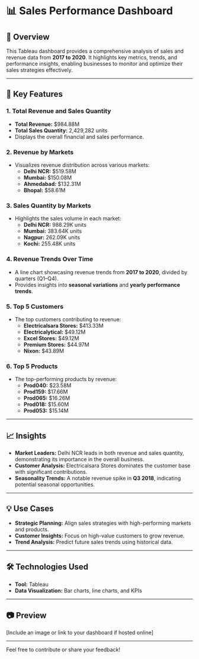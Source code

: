 # 📊 Sales Performance Dashboard

## 📝 Overview
This Tableau dashboard provides a comprehensive analysis of sales and revenue data from **2017 to 2020**. It highlights key metrics, trends, and performance insights, enabling businesses to monitor and optimize their sales strategies effectively.

---

## 🔑 Key Features

### 1. **Total Revenue and Sales Quantity**
- **Total Revenue:** $984.88M
- **Total Sales Quantity:** 2,429,282 units
- Displays the overall financial and sales performance.

### 2. **Revenue by Markets**
- Visualizes revenue distribution across various markets:
  - **Delhi NCR:** $519.58M
  - **Mumbai:** $150.08M
  - **Ahmedabad:** $132.31M
  - **Bhopal:** $58.61M

### 3. **Sales Quantity by Markets**
- Highlights the sales volume in each market:
  - **Delhi NCR:** 988.29K units
  - **Mumbai:** 383.64K units
  - **Nagpur:** 262.09K units
  - **Kochi:** 255.48K units

### 4. **Revenue Trends Over Time**
- A line chart showcasing revenue trends from **2017 to 2020**, divided by quarters (Q1–Q4).
- Provides insights into **seasonal variations** and **yearly performance trends**.

### 5. **Top 5 Customers**
- The top customers contributing to revenue:
  - **Electricalsara Stores:** $413.33M
  - **Electricalytical:** $49.12M
  - **Excel Stores:** $49.12M
  - **Premium Stores:** $44.97M
  - **Nixon:** $43.89M

### 6. **Top 5 Products**
- The top-performing products by revenue:
  - **Prod040:** $23.58M
  - **Prod159:** $17.66M
  - **Prod065:** $16.26M
  - **Prod018:** $15.60M
  - **Prod053:** $15.14M

---

## 📈 Insights
- **Market Leaders:** Delhi NCR leads in both revenue and sales quantity, demonstrating its importance in the overall business.
- **Customer Analysis:** Electricalsara Stores dominates the customer base with significant contributions.
- **Seasonality Trends:** A notable revenue spike in **Q3 2018**, indicating potential seasonal opportunities.

---

## 💡 Use Cases
- **Strategic Planning:** Align sales strategies with high-performing markets and products.
- **Customer Insights:** Focus on high-value customers to grow revenue.
- **Trend Analysis:** Predict future sales trends using historical data.

---

## 🛠️ Technologies Used
- **Tool:** Tableau
- **Data Visualization:** Bar charts, line charts, and KPIs

---

## 📷 Preview
[Include an image or link to your dashboard if hosted online]

---

Feel free to contribute or share your feedback!
